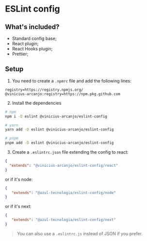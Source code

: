 # ESLint config

## What's included?

- Standard config base;
- React plugin;
- React Hooks plugin;
- Prettier;

[//]: # (- JSX a11y plugin;)

## Setup

1. You need to create a `.npmrc` file and add the following lines:

```
registry=https://registry.npmjs.org/
@vinicius-arcanjo:registry=https://npm.pkg.github.com
```

2. Install the dependencies
```sh
# npm
npm i -D eslint @vinicius-arcanjo/eslint-config

# yarn
yarn add -D eslint @vinicius-arcanjo/eslint-config

# pnpm
pnpm add -D eslint @vinicius-arcanjo/eslint-config
```

3. Create a `.eslintrc.json` file extending the config to react:

```json
{
  "extends": "@vinicius-arcanjo/eslint-config/react"
}
```

or if it's node:

```json
{
   "extends": "@azul-tecnologia/eslint-config/node"
}
```

or if it's next:

```json
{
   "extends": "@azul-tecnologia/eslint-config/next"
}
```

> You can also use a `.eslintrc.js` instead of JSON if you prefer.
